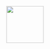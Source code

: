 
<div id="header" align="center">
    <img src="https://giphy.com/embed/4OAxDXv4RdUeg38JYi" width="100"/>
</div>
  
